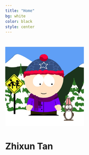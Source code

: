 ```yaml
---
title: "Home"
bg: white
color: black
style: center
---
```


# <img src="img/sp-avatar.png" width="250">

# Zhixun Tan

<!--#### A CS guy trapped in EE dept.-->